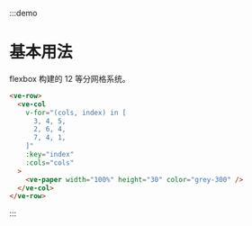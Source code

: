 :::demo

# 基本用法

flexbox 构建的 12 等分网格系统。

```html
<ve-row>
  <ve-col
    v-for="(cols, index) in [
      3, 4, 5,
      2, 6, 4,
      7, 4, 1,
    ]"
    :key="index"
    :cols="cols"
  >
    <ve-paper width="100%" height="30" color="grey-300" />
  </ve-col>
</ve-row>
```

:::